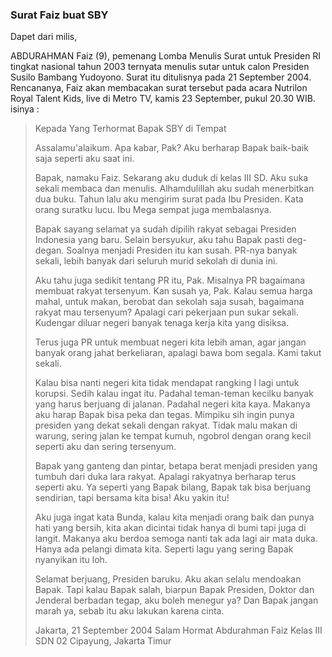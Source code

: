 ### Surat Faiz buat SBY

Dapet dari milis,

ABDURAHMAN Faiz (9), pemenang Lomba Menulis Surat untuk Presiden RI tingkat nasional tahun 2003 ternyata menulis sutar untuk calon Presiden Susilo Bambang Yudoyono. Surat itu ditulisnya pada 21 September 2004. Rencananya, Faiz akan membacakan surat tersebut pada acara Nutrilon Royal Talent Kids, live di Metro TV, kamis 23 September, pukul 20.30 WIB. isinya :

>Kepada Yang Terhormat
>Bapak SBY
>di Tempat
>
>Assalamu'alaikum.
>Apa kabar, Pak? Aku berharap Bapak baik-baik saja seperti aku 
>saat ini.
>
>Bapak, namaku Faiz. Sekarang aku duduk di kelas III SD. Aku 
>suka sekali membaca dan menulis. Alhamdulillah aku sudah 
>menerbitkan dua buku. Tahun lalu aku mengirim surat pada Ibu 
>Presiden. Kata orang suratku lucu. Ibu Mega sempat juga 
>membalasnya.
>
>Bapak sayang selamat ya sudah dipilih rakyat sebagai Presiden 
>Indonesia yang baru. Selain bersyukur, aku tahu Bapak pasti 
>deg-degan. Soalnya menjadi Presiden itu kan susah. PR-nya 
>banyak sekali, lebih banyak dari seluruh murid sekolah di dunia 
>ini.
>
>Aku tahu juga sedikit tentang PR itu, Pak. Misalnya PR bagaimana 
>membuat rakyat tersenyum. Kan susah ya, Pak. Kalau semua 
>harga mahal, untuk makan, berobat dan sekolah saja susah, 
>bagaimana rakyat mau tersenyum? Apalagi cari pekerjaan pun 
>sukar sekali. Kudengar diluar negeri banyak tenaga kerja kita 
>yang disiksa.
>
>Terus juga PR untuk membuat negeri kita lebih aman, agar 
>jangan banyak orang jahat berkeliaran, apalagi bawa bom 
>segala. Kami takut sekali.
>
>Kalau bisa nanti negeri kita tidak mendapat rangking I lagi untuk 
>korupsi. Sedih kalau ingat itu. Padahal teman-teman kecilku 
>banyak yang harus berjuang di jalanan. Padahal negeri kita kaya. 
>Makanya aku harap Bapak bisa peka dan tegas. Mimpiku sih ingin 
>punya presiden yang dekat sekali dengan rakyat. Tidak malu 
>makan di warung, sering jalan ke tempat kumuh, ngobrol dengan 
>orang kecil seperti aku dan sering tersenyum.
>
>Bapak yang ganteng dan pintar, betapa berat menjadi presiden 
>yang tumbuh dari duka lara rakyat. Apalagi rakyatnya berharap 
>terus seperti aku. Ya seperti yang Bapak bilang, Bapak tak bisa 
>berjuang sendirian, tapi bersama kita bisa! Aku yakin itu!
>
>Aku juga ingat kata Bunda, kalau kita menjadi orang baik dan 
>punya hati yang bersih, kita akan dicintai tidak hanya di bumi tapi 
>juga di langit. Makanya aku berdoa semoga nanti tak ada lagi air 
>mata duka. Hanya ada pelangi dimata kita. Seperti lagu yang 
>sering Bapak nyanyikan itu loh.
>
>Selamat berjuang, Presiden baruku. Aku akan selalu mendoakan 
>Bapak. Tapi kalau Bapak salah, biarpun Bapak Presiden, Doktor 
>dan Jenderal berbadan tegap, aku boleh menegur ya? Dan Bapak
>jangan marah ya, sebab itu aku lakukan karena cinta.
>
>Jakarta, 21 September 2004
>Salam Hormat
>Abdurahman Faiz
>Kelas III SDN 02 Cipayung, Jakarta Timur

<!-- {"time": "2004-09-24 16:45:57", "title": "Surat Faiz buat SBY"} -->

